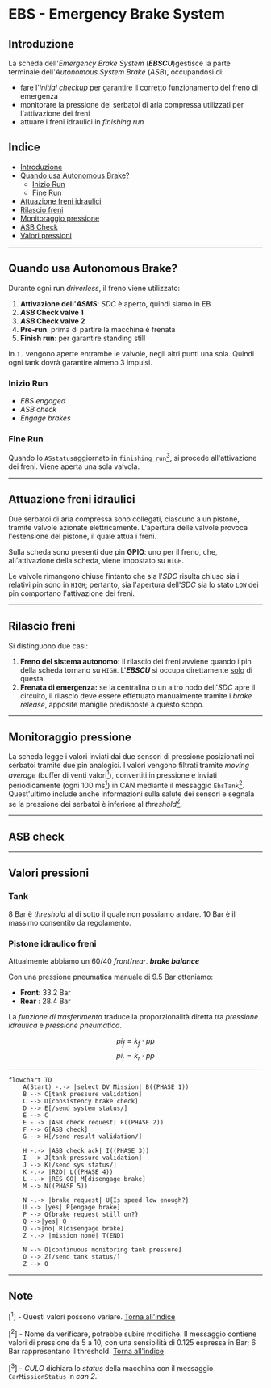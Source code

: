 # EBS - Emergency Brake System

## Introduzione

La scheda dell'*Emergency Brake System* (***EBSCU***)gestisce la parte terminale dell'*Autonomous System Brake* (*ASB*), occupandosi di:
- fare l'*initial checkup* per garantire il corretto funzionamento del freno di emergenza
- monitorare la pressione dei serbatoi di aria compressa utilizzati per l'attivazione dei freni
-  attuare i freni idraulici in *finishing run*

## Indice <a id="indice"></a>

- [Introduzione](#introduzione)
- [Quando usa Autonomous Brake?](#quando-usa-autonomous-brake)
  - [Inizio Run](#inizio-run)
  - [Fine Run](#fine-run)
- [Attuazione freni idraulici](#attuazione-freni-idraulici)
- [Rilascio freni](#rilascio-freni)
- [Monitoraggio pressione](#monitoraggio-pressione)
- [ASB Check](#asb-check)
- [Valori pressioni](#valori-pressioni)
---
## Quando usa Autonomous Brake?

Durante ogni run *driverless*, il freno viene utilizzato:
1. **Attivazione dell'*ASMS***: *SDC* è aperto, quindi siamo in EB
2. ***ASB* Check valve 1**
3. ***ASB* Check valve 2**
4. **Pre-run**: prima di partire la macchina è frenata
5. **Finish run**: per garantire standing still

In `1.` vengono aperte entrambe le valvole, negli altri punti una sola.
Quindi ogni tank dovrà garantire almeno 3 impulsi.


### Inizio Run

- *EBS* *engaged*
- *ASB check*
- *Engage brakes*

### Fine Run

Quando lo `ASstatus`aggiornato in `finishing_run`[<sup>3</sup>](#nota3), si procede all'attivazione dei freni. Viene aperta una sola valvola.

---
## Attuazione freni idraulici

Due serbatoi di aria compressa sono collegati, ciascuno a un pistone, tramite valvole azionate elettricamente. L'apertura delle valvole provoca l'estensione del pistone, il quale attua i freni.

Sulla scheda sono presenti due pin **GPIO**: uno per il freno, che, all'attivazione della scheda, viene impostato su `HIGH`.

Le valvole rimangono chiuse fintanto che sia l'*SDC* risulta chiuso sia i relativi pin sono in `HIGH`; pertanto, sia l'apertura dell'*SDC* sia lo stato `LOW` dei pin comportano l'attivazione dei freni.


---
## Rilascio freni

Si distinguono due casi:

1. **Freno del sistema autonomo:** il rilascio dei freni avviene quando i pin della scheda tornano su `HIGH`. L'***EBSCU*** si occupa direttamente <u>solo</u> di questa.
2. **Frenata di emergenza:** se la centralina o un altro nodo dell'*SDC* apre il circuito, il rilascio deve essere effettuato manualmente tramite i *brake release*, apposite maniglie predisposte a questo scopo.

---
## Monitoraggio pressione

La scheda legge i valori inviati dai due sensori di pressione posizionati nei serbatoi tramite due pin analogici. I valori vengono filtrati tramite *moving average* (buffer di venti valori[<sup>1</sup>](#nota1)), convertiti in pressione e inviati periodicamente (ogni 100 ms[<sup>1</sup>](#nota1)) in CAN mediante il messaggio `EbsTank`[<sup>2</sup>](#nota2). Quest'ultimo include anche informazioni sulla salute dei sensori e segnala se la pressione dei serbatoi è inferiore al *threshold*[<sup>2</sup>](#nota2).

---

## ASB check

---

## Valori pressioni

### Tank

8 Bar è *threshold* al di sotto il quale non possiamo andare.
10 Bar è il massimo consentito da regolamento.

### Pistone idraulico freni

Attualmente abbiamo un 60/40 *front*/*rear*. ***brake balance***

Con una pressione pneumatica manuale di 9.5 Bar otteniamo:
- **Front**: 33.2 Bar
- **Rear** : 28.4 Bar

La *funzione di trasferimento* traduce la proporzionalità diretta tra *pressione idraulica* e *pressione pneumatica*.

$$ pi_f = k_f \cdot  pp $$
$$ pi_r = k_r \cdot  pp $$

---

``` mermaid
flowchart TD
	A(Start) -.-> |select DV Mission| B((PHASE 1))
    B --> C[tank pressure validation]
    C --> D[consistency brake check]
    D --> E[/send system status/]
    E --> C
    E -.-> |ASB check request| F((PHASE 2))
    F --> G[ASB check]
    G --> H[/send result validation/]
    
    H -.-> |ASB check ack| I((PHASE 3))
    I --> J[tank pressure validation]
    J --> K[/send sys status/]
    K -.-> |R2D| L((PHASE 4))
    L -.-> |RES GO| M[disengage brake]
    M --> N((PHASE 5))

    N -.-> |brake request| U{Is speed low enough?}
    U --> |yes| P[engage brake]
    P --> Q{brake request still on?}
    Q -->|yes| Q
    Q -->|no| R[disengage brake]
    Z -.-> |mission none| T(END)

    N --> O[continuous monitoring tank pressure]
    O --> Z[/send tank status/]
    Z --> O
```
---

## Note

<a id="nota1"></a>
[<sup>1</sup>] - Questi valori possono variare. [Torna all'indice](#indice)

<a id="nota2"></a>
[<sup>2</sup>] - Nome da verificare, potrebbe subire modifiche. Il messaggio contiene valori di pressione da 5 a 10, con una sensibilità di 0.125 espressa in Bar; 6 Bar rappresentano il threshold. [Torna all'indice](#indice)

<a id="nota3"></a>
[<sup>3</sup>] - *CULO* dichiara lo *status* della macchina con il messaggio `CarMissionStatus` in *can 2*.
